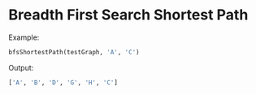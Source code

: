 # Breadth First Search Shortest Path

Example:

```python
bfsShortestPath(testGraph, 'A', 'C')
```

Output:

```python
['A', 'B', 'D', 'G', 'H', 'C']
```
